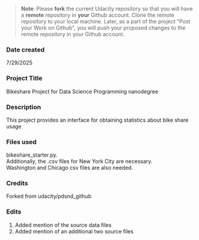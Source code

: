 >**Note**: Please **fork** the current Udacity repository so that you will have a **remote** repository in **your** Github account. Clone the remote repository to your local machine. Later, as a part of the project "Post your Work on Github", you will push your proposed changes to the remote repository in your Github account.

### Date created
7/29/2025

### Project Title
Bikeshare Project for Data Science Programming nanodegree

### Description
This project provides an interface for obtaining statistics about bike share usage

### Files used
bikeshare_starter.py.  
Additionally, the .csv files for New York City are necessary.  
Washington and Chicago csv files are also needed.

### Credits
Forked from udacity/pdsnd_github

### Edits
1. Added mention of the source data files
2. Added mention of an additional two source files
